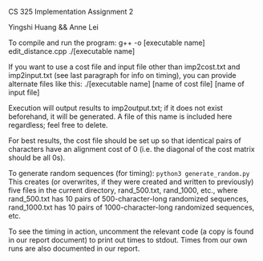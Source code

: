 CS 325 Implementation Assignment 2

Yingshi Huang && Anne Lei

To compile and run the program:
g++ -o [executable name] edit_distance.cpp
./[executable name]

If you want to use a cost file and input file other than imp2cost.txt and
imp2input.txt (see last paragraph for info on timing), you can provide
alternate files like this:
./[executable name] [name of cost file] [name of input file]

Execution will output results to imp2output.txt; if it does not exist
beforehand, it will be generated. A file of this name is included here
regardless; feel free to delete.

For best results, the cost file should be set up so that identical pairs of
characters have an alignment cost of 0 (i.e. the diagonal of the cost matrix
should be all 0s).

To generate random sequences (for timing):
``python3 generate_random.py``
This creates (or overwrites, if they were created and written to previously)
five files in the current directory, rand_500.txt, rand_1000, etc., where
rand_500.txt has 10 pairs of 500-character-long randomized sequences,
rand_1000.txt has 10 pairs of 1000-character-long randomized sequences, etc.

To see the timing in action, uncomment the relevant code (a copy is found in
our report document) to print out times to stdout. Times from our own runs are
also documented in our report.
